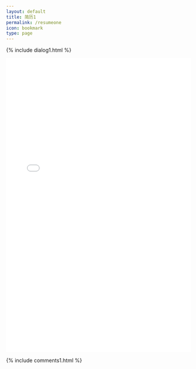 ```yaml
---
layout: default
title: 简历1
permalink: /resumeone
icon: bookmark
type: page
---
```

{% include dialog1.html %}

<iframe src="{{site.baseurl}}/resume1/index.html" style="border: 0;height: 800px;width: 100%;overflow: hidden;" frameBorder="0" ></iframe>

{% include comments1.html %}


